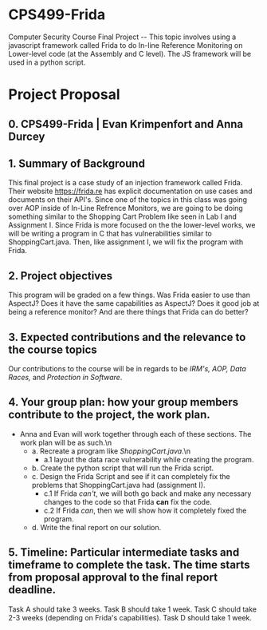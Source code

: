 # CPS499-Frida
Computer Security Course Final Project -- This topic involves using a javascript framework called Frida to do In-line Reference Monitoring on Lower-level code (at the Assembly and C level). The JS framework will be used in a python script.

# Project Proposal
## 0. CPS499-Frida | Evan Krimpenfort and Anna Durcey ##
## 1. Summary of Background ##
  This final project is a case study of an injection framework called Frida. Their website https://frida.re has explicit documentation on use cases and documents on their API's. Since one of the topics in this class was going over AOP inside of In-Line Refrence Monitors, we are going to be doing something similar to the Shopping Cart Problem like seen in Lab I and Assignment I. Since Frida is more focused on the the lower-level works, we will be writing a program in C that has  vulnerabilities similar to ShoppingCart.java. Then, like assignment I, we will fix the program with Frida. 
## 2. Project objectives ##
  This program will be graded on a few things. Was Frida easier to use than AspectJ? Does it have the same capabilities as AspectJ? Does it good job at being a reference monitor? And are there things that Frida can do better?
## 3. Expected contributions and the relevance to the course topics ##
  Our contributions to the course will be in regards to be *IRM's, AOP, Data Races,* and *Protection in Software*. 
## 4. Your group plan: how your group members contribute to the project, the work plan. ##
- Anna and Evan will work together through each of these sections. The work plan will be as such.\n
  - a. Recreate a program like *ShoppingCart.java*.\n
    - a.1 layout the data race vulnerability while creating the program.
  - b. Create the python script that will run the Frida script.
  - c. Design the Frida Script and see if it can completely fix the problems that ShoppingCart.java had (assignment I).
    - c.1 If Frida *can't*, we will both go back and make any necessary changes to the code so that Frida **can** fix the code.
    - c.2 If Frida *can*, then we will show how it completely fixed the program.
  - d. Write the final report on our solution.
## 5. Timeline: Particular intermediate tasks and timeframe to complete the task. The time starts from proposal approval to the final report deadline. ##
  Task A should take 3 weeks.
  Task B should take 1 week.
  Task C should take 2-3 weeks (depending on Frida's capabilities).
  Task D should take 1 week.
